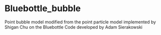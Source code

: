 # Bluebottle_bubble
Point bubble model modified from the point particle model implemented by Shigan Chu on the Bluebottle Code developed by Adam Sierakowski
